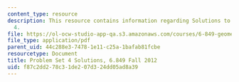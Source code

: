 ```yaml
---
content_type: resource
description: This resource contains information regarding Solutions to Problem Set
  4.
file: https://ol-ocw-studio-app-qa.s3.amazonaws.com/courses/6-849-geometric-folding-algorithms-linkages-origami-polyhedra-fall-2012/f87c2dd278c31de207d324dd05ad8a39_MIT6_849F12_ps4_sol.pdf
file_type: application/pdf
parent_uid: 44c288e3-7478-1e11-c25a-1bafab81fcbe
resourcetype: Document
title: Problem Set 4 Solutions, 6.849 Fall 2012
uid: f87c2dd2-78c3-1de2-07d3-24dd05ad8a39
---
```

